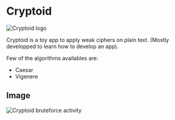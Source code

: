 Cryptoid
========

![Cryptoid logo](https://raw.github.com/RobinDavid/Cryptoid/master/logo.bmp)

Cryptoid is a toy app to apply weak ciphers on plain text. (Mostly developped to learn how to develop an app).

Few of the algorithms availables are:

* Caesar
* Vigenere

Image
----

![Cryptoid bruteforce activity](https://raw.github.com/RobinDavid/Cryptoid/master/brute.bmp)
